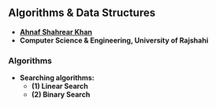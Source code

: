 ## Algorithms & Data Structures
- **[Ahnaf Shahrear Khan](https://github.com/ahnafshahrear)**
- **Computer Science & Engineering, University of Rajshahi**

### Algorithms
- **Searching algorithms:** 
	- **(1) Linear Search**
	- **(2) Binary Search**